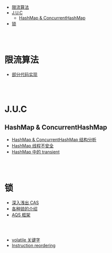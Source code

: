 - [限流算法](#限流算法)
- [J.U.C](#juc)
  - [HashMap & ConcurrentHashMap](#hashmap--concurrenthashmap)
- [锁](#锁)


</br></br>


# 限流算法
- [部分代码实现](https://zhuanlan.zhihu.com/p/228412634)


</br></br>

# J.U.C
## HashMap & ConcurrentHashMap
- [HashMap & ConcurrentHashMap 结构分析](https://crossoverjie.top/2018/07/23/java-senior/ConcurrentHashMap/)
- [HashMap 线程不安全](https://blog.csdn.net/swpu_ocean/article/details/88917958)
- [HashMap 中的 transient](https://segmentfault.com/q/1010000000630486)


</br></br>


# 锁
- [深入浅出 CAS](https://www.jianshu.com/p/fb6e91b013cc)
- [各种锁的介绍](https://mp.weixin.qq.com/s?__biz=MjM5NjQ5MTI5OA==&mid=2651749434&idx=3&sn=5ffa63ad47fe166f2f1a9f604ed10091&chksm=bd12a5778a652c61509d9e718ab086ff27ad8768586ea9b38c3dcf9e017a8e49bcae3df9bcc8&scene=38#wechat_redirect)
- [AQS 框架](https://tech.meituan.com/2019/12/05/aqs-theory-and-apply.html)


</br></br>


- [volatile 关键字](https://www.cnblogs.com/paddix/p/5428507.html)
- [Instruction reordering](https://stackoverflow.com/questions/16213443/instruction-reordering-happens-before-relationship-in-java)